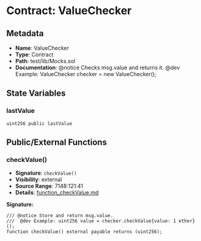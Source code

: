 # Contract: ValueChecker

## Metadata

- **Name**: ValueChecker
- **Type**: Contract
- **Path**: test/lib/Mocks.sol
- **Documentation**: @notice Checks msg.value and returns it.
   @dev Example: ValueChecker checker = new ValueChecker();

## State Variables

### lastValue

```solidity
uint256 public lastValue
```

## Public/External Functions

### checkValue()

- **Signature**: `checkValue()`
- **Visibility**: external
- **Source Range**: 7148:121:41
- **Details**: [function_checkValue.md](./function_checkValue.md)

**Signature:**
```solidity
/// @notice Store and return msg.value.
///  @dev Example: uint256 value = checker.checkValue{value: 1 ether}();
function checkValue() external payable returns (uint256);
```
